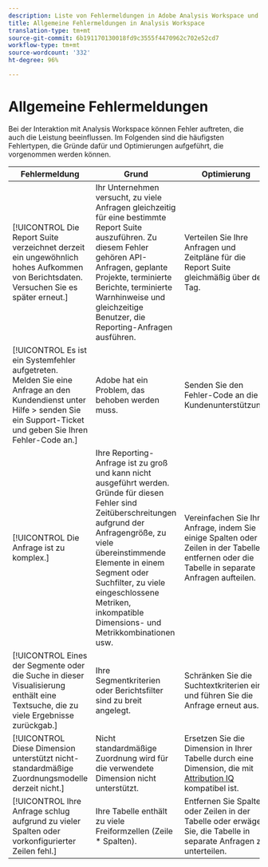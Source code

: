 ```yaml
---
description: Liste von Fehlermeldungen in Adobe Analysis Workspace und den zugehörigen Komponenten
title: Allgemeine Fehlermeldungen in Analysis Workspace
translation-type: tm+mt
source-git-commit: 6b191170130018fd9c3555f4470962c702e52cd7
workflow-type: tm+mt
source-wordcount: '332'
ht-degree: 96%

---
```



# Allgemeine Fehlermeldungen

Bei der Interaktion mit Analysis Workspace können Fehler auftreten, die auch die Leistung beeinflussen. Im Folgenden sind die häufigsten Fehlertypen, die Gründe dafür und Optimierungen aufgeführt, die vorgenommen werden können.

| Fehlermeldung | Grund | Optimierung |
| --- | --- | --- |
| [!UICONTROL Die Report Suite verzeichnet derzeit ein ungewöhnlich hohes Aufkommen von Berichtsdaten. Versuchen Sie es später erneut.] | Ihr Unternehmen versucht, zu viele Anfragen gleichzeitig für eine bestimmte Report Suite auszuführen. Zu diesem Fehler gehören API-Anfragen, geplante Projekte, terminierte Berichte, terminierte Warnhinweise und gleichzeitige Benutzer, die Reporting-Anfragen ausführen. | Verteilen Sie Ihre Anfragen und Zeitpläne für die Report Suite gleichmäßig über den Tag. |
| [!UICONTROL Es ist ein Systemfehler aufgetreten. Melden Sie eine Anfrage an den Kundendienst unter Hilfe > senden Sie ein Support-Ticket und geben Sie Ihren Fehler-Code an.] | Adobe hat ein Problem, das behoben werden muss. | Senden Sie den Fehler-Code an die Kundenunterstützung. |
| [!UICONTROL Die Anfrage ist zu komplex.] | Ihre Reporting-Anfrage ist zu groß und kann nicht ausgeführt werden. Gründe für diesen Fehler sind Zeitüberschreitungen aufgrund der Anfragengröße, zu viele übereinstimmende Elemente in einem Segment oder Suchfilter, zu viele eingeschlossene Metriken, inkompatible Dimensions- und Metrikkombinationen usw. | Vereinfachen Sie Ihre Anfrage, indem Sie einige Spalten oder Zeilen in der Tabelle entfernen oder die Tabelle in separate Anfragen aufteilen. |
| [!UICONTROL Eines der Segmente oder die Suche in dieser Visualisierung enthält eine Textsuche, die zu viele Ergebnisse zurückgab.] | Ihre Segmentkriterien oder Berichtsfilter sind zu breit angelegt. | Schränken Sie die Suchtextkriterien ein und führen Sie die Anfrage erneut aus. |
| [!UICONTROL Diese Dimension unterstützt nicht-standardmäßige Zuordnungsmodelle derzeit nicht.] | Nicht standardmäßige Zuordnung wird für die verwendete Dimension nicht unterstützt. | Ersetzen Sie die Dimension in Ihrer Tabelle durch eine Dimension, die mit [Attribution IQ](/help/analyze/analysis-workspace/attribution/overview.md) kompatibel ist. |
| [!UICONTROL Ihre Anfrage schlug aufgrund zu vieler Spalten oder vorkonfigurierter Zeilen fehl.] | Ihre Tabelle enthält zu viele Freiformzellen (Zeile * Spalten). | Entfernen Sie Spalten oder Zeilen in der Tabelle oder erwägen Sie, die Tabelle in separate Anfragen zu unterteilen. |